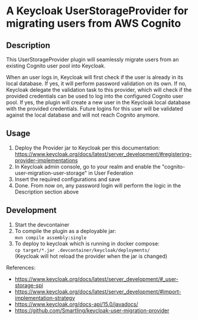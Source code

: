 # A Keycloak UserStorageProvider for migrating users from AWS Cognito

## Description

This UserStorageProvider plugin will seamlessly migrate users from an existing Cognito user pool into Keycloak.

When an user logs in, Keycloak will first check if the user is already in its local database. If yes, it will perform password validation on its own.
If no, Keycloak delegate the validation task to this provider, which will check if the provided credentials can be used to log into the configured Cognito user pool.
If yes, the plugin will create a new user in the Keycloak local database with the provided credentials. Future logins for this user will be validated against the local database and will not reach Cognito anymore.

## Usage

1. Deploy the Provider jar to Keycloak per this documentation: https://www.keycloak.org/docs/latest/server_development/#registering-provider-implementations
1. In Keycloak admin console, go to your realm and enable the "cognito-user-migration-user-storage" in User Federation
1. Insert the required configurations and save
1. Done. From now on, any password login will perform the logic in the Description section above

## Development

1. Start the devcontainer
1. To compile the plugin as a deployable jar:  
  `mvn compile assembly:single`
1. To deploy to keycloak which is running in docker compose:  
  `cp target/*.jar .devcontainer/keycloak/deployments/`  
  (Keycloak will hot reload the provider when the jar is changed)

References:

- https://www.keycloak.org/docs/latest/server_development/#_user-storage-spi
- https://www.keycloak.org/docs/latest/server_development/#import-implementation-strategy
- https://www.keycloak.org/docs-api/15.0/javadocs/
- https://github.com/Smartling/keycloak-user-migration-provider

